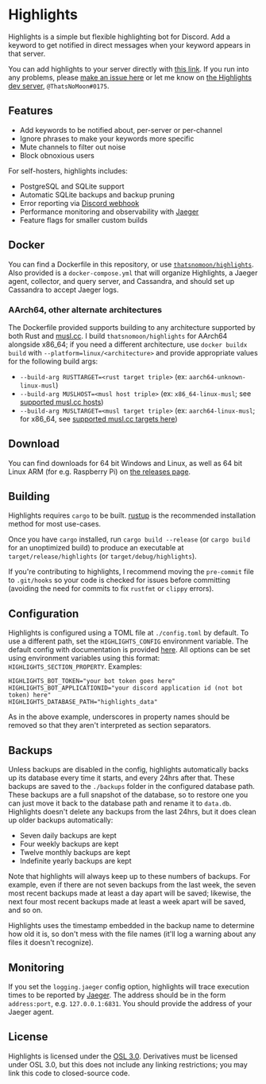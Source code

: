 # Highlights

Highlights is a simple but flexible highlighting bot for Discord. Add a keyword to get notified in direct messages when your keyword appears in that server.

You can add highlights to your server directly with [this link](https://discord.com/api/oauth2/authorize?client_id=740802975576096829&scope=bot+applications.commands). If you run into any problems, please [make an issue here](https://github.com/ThatsNoMoon/highlights/issues/new?template=bug_report.md) or let me know on [the Highlights dev server](https://discord.gg/9phBJ9tzQ2), `@ThatsNoMoon#0175`.

## Features
- Add keywords to be notified about, per-server or per-channel
- Ignore phrases to make your keywords more specific
- Mute channels to filter out noise
- Block obnoxious users

For self-hosters, highlights includes:
- PostgreSQL and SQLite support
- Automatic SQLite backups and backup pruning
- Error reporting via [Discord webhook](https://support.discord.com/hc/en-us/articles/228383668-Intro-to-Webhooks)
- Performance monitoring and observability with [Jaeger](https://jaegertracing.io/)
- Feature flags for smaller custom builds

## Docker
You can find a Dockerfile in this repository, or use [`thatsnomoon/highlights`](https://hub.docker.com/r/thatsnomoon/highlights). Also provided is a `docker-compose.yml` that will organize Highlights, a Jaeger agent, collector, and query server, and Cassandra, and should set up Cassandra to accept Jaeger logs.

### AArch64, other alternate architectures

The Dockerfile provided supports building to any architecture supported by both Rust and [musl.cc](https://musl.cc). I build `thatsnomoon/highlights` for AArch64 alongside x86_64; if you need a different architecture, use `docker buildx build` with `--platform=linux/<architecture>` and provide appropriate values for the following build args:
- `--build-arg RUSTTARGET=<rust target triple>` (ex: `aarch64-unknown-linux-musl`)
- `--build-arg MUSLHOST=<musl host triple>` (ex: `x86_64-linux-musl`; see [supported musl.cc hosts](https://more.musl.cc/10.2.1))
- `--build-arg MUSLTARGET=<musl target triple>` (ex: `aarch64-linux-musl`; for x86_64, see [supported musl.cc targets here](https://more.musl.cc/10.2.1/x86_64-linux-musl))

## Download
You can find downloads for 64 bit Windows and Linux, as well as 64 bit Linux ARM (for e.g. Raspberry Pi) on [the releases page](https://github.com/ThatsNoMoon/highlights/releases/).

## Building
Highlights requires `cargo` to be built. [rustup](https://rustup.rs) is the recommended installation method for most use-cases.

Once you have `cargo` installed, run `cargo build --release` (or `cargo build` for an unoptimized build) to produce an executable at `target/release/highlights` (or `target/debug/highlights`).

If you're contributing to highlights, I recommend moving the `pre-commit` file to `.git/hooks` so your code is checked for issues before committing (avoiding the need for commits to fix `rustfmt` or `clippy` errors).

## Configuration

Highlights is configured using a TOML file at `./config.toml` by default. To use a different path, set the `HIGHLIGHTS_CONFIG` environment variable. The default config with documentation is provided [here](example_config.toml). All options can be set using environment variables using this format: `HIGHLIGHTS_SECTION_PROPERTY`. Examples:
```
HIGHLIGHTS_BOT_TOKEN="your bot token goes here"
HIGHLIGHTS_BOT_APPLICATIONID="your discord application id (not bot token) here"
HIGHLIGHTS_DATABASE_PATH="highlights_data"
```
As in the above example, underscores in property names should be removed so that they aren't interpreted as section separators.

## Backups

Unless backups are disabled in the config, highlights automatically backs up its database every time it starts, and every 24hrs after that. These backups are saved to the `./backups` folder in the configured database path. These backups are a full snapshot of the database, so to restore one you can just move it back to the database path and rename it to `data.db`. Highlights doesn't delete any backups from the last 24hrs, but it does clean up older backups automatically:
- Seven daily backups are kept
- Four weekly backups are kept
- Twelve monthly backups are kept
- Indefinite yearly backups are kept

Note that highlights will always keep up to these numbers of backups. For example, even if there are not seven backups from the last week, the seven most recent backups made at least a day apart will be saved; likewise, the next four most recent backups made at least a week apart will be saved, and so on.

Highlights uses the timestamp embedded in the backup name to determine how old it is, so don't mess with the file names (it'll log a warning about any files it doesn't recognize).

## Monitoring

If you set the `logging.jaeger` config option, highlights will trace execution times to be reported by [Jaeger](https://jaegertracing.io/). The address should be in the form `address:port`, e.g. `127.0.0.1:6831`. You should provide the address of your Jaeger agent.

## License

Highlights is licensed under the [OSL 3.0](https://choosealicense.com/licenses/osl-3.0/). Derivatives must be licensed under OSL 3.0, but this does not include any linking restrictions; you may link this code to closed-source code.
